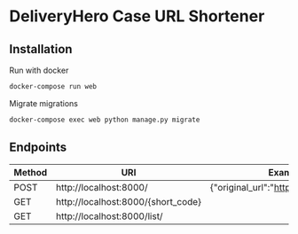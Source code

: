 # DeliveryHero Case URL Shortener
## Installation

Run with docker

```sh
docker-compose run web
```
Migrate migrations

```sh
docker-compose exec web python manage.py migrate
```

## Endpoints

| Method | URI                                | Example Body                               | 
|--------|------------------------------------|--------------------------------------------|
| POST   | http://localhost:8000/             | {"original_url":"https://www.google.com/"} |
| GET    | http://localhost:8000/{short_code} |
| GET    | http://localhost:8000/list/        |


